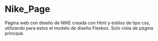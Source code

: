 # Nike_Page
Página web con diseño de NIKE creada con Html y estilos de tipo css, utilizando para estos el modelo de diseño Flexbox.
Solo vista de página principal.
